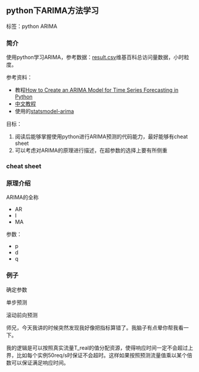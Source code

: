 ## python下ARIMA方法学习

标签：python ARIMA

### 简介

使用python学习ARIMA，参考数据：[result.csv](https://github.com/wtysos11/WikipediaDataPredict/blob/master/result.csv)维基百科总访问量数据，小时粒度。

参考资料：
* 教程[How to Create an ARIMA Model for Time Series Forecasting in Python](https://machinelearningmastery.com/arima-for-time-series-forecasting-with-python/)
* [中文教程](https://blog.csdn.net/shine19930820/article/details/72667656)
* 使用的[statsmodel-arima](https://www.statsmodels.org/stable/generated/statsmodels.tsa.arima_model.ARIMA.html)

目标：
1. 阅读后能够掌握使用python进行ARIMA预测的代码能力，最好能够有cheat sheet
2. 可以考虑对ARIMA的原理进行描述，在超参数的选择上要有所侧重

### cheat sheet



### 原理介绍

ARIMA的全称

* AR
* I
* MA

参数：
* p
* d
* q

### 例子

确定参数

单步预测

滚动前向预测



师兄，今天我讲的时候突然发现我好像把指标算错了。我脑子有点晕你帮我看一下。

我的逻辑是可以按照真实流量T_real的值分配资源，使得响应时间一定不会超过上界，比如每个实例50req/s时保证不会超时。这样如果按照预测流量值乘以某个倍数可以保证满足响应时间。